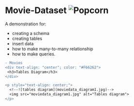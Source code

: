# Movie-Dataset ![Popcorn](https://pixabay.com/vectors/popcorn-food-snack-movie-cinema-7525406/)

A demonstration for:
* creating a schema 
* creating tables
* insert data
* how to make many-to-many relationship
* how to make queries.

```diff
- Movies
<div text-align: "center"; color: "#F66262">
 <h3>Tables Diagram</h3>
</div>

<p style="text-align: center;">
  <!--![tables diagram](moviedata_diagram1.jpg)-->
  <img src="moviedata_diagram1.jpg" alt="Tables diagram">
</p>
